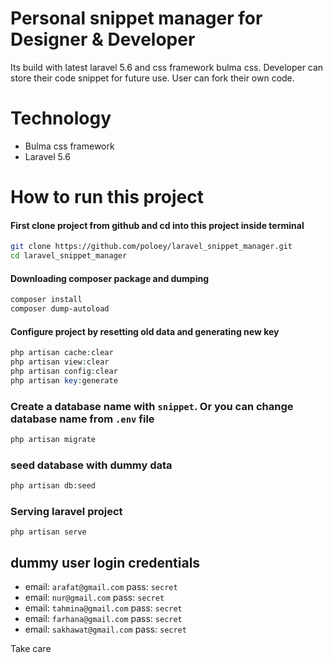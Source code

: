 # Personal snippet manager for Designer & Developer

Its build with latest laravel 5.6 and css framework bulma css. Developer can store their code snippet for future use. User can fork their own code. 


# Technology
* Bulma css framework
* Laravel 5.6 

# How to run this project

#### First clone project from github and cd into this project inside terminal

~~~bash
git clone https://github.com/poloey/laravel_snippet_manager.git
cd laravel_snippet_manager
~~~

#### Downloading composer package  and dumping

~~~bash
composer install
composer dump-autoload
~~~


#### Configure project by resetting old data and generating new key
~~~php
php artisan cache:clear
php artisan view:clear
php artisan config:clear
php artisan key:generate
~~~
### Create a database name with `snippet`. Or you can change database name from `.env` file 

~~~bash
php artisan migrate
~~~

### seed database with dummy data 

~~~bash
php artisan db:seed
~~~


### Serving laravel project

~~~
php artisan serve
~~~


## dummy user login credentials     

* email: `arafat@gmail.com` pass: `secret`
* email: `nur@gmail.com` pass: `secret`
* email: `tahmina@gmail.com` pass: `secret`
* email: `farhana@gmail.com` pass: `secret`
* email: `sakhawat@gmail.com` pass: `secret`



Take care 

